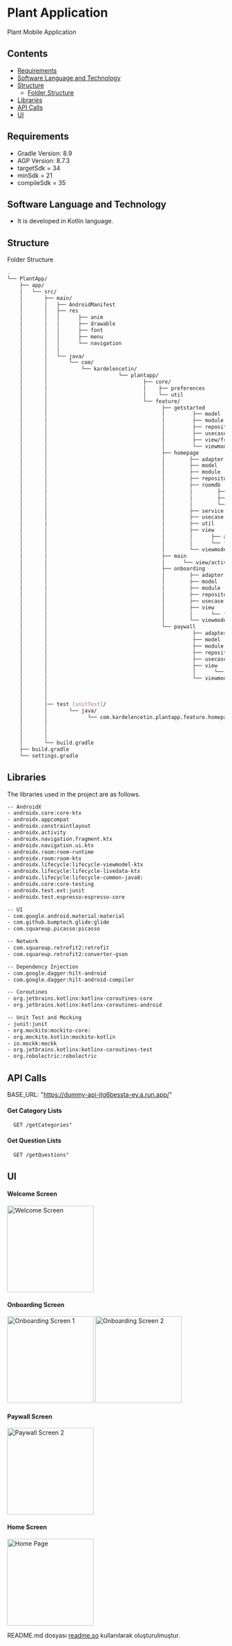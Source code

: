 # Plant Application

Plant Mobile Application

## Contents

- [Requirements]()
- [Software Language and Technology]()
- [Structure]()
    - [Folder Structure]()
- [Libraries]()
- [API Calls]()
- [UI]()


## Requirements

- Gradle Version: 8.9
- AGP Version: 8.7.3
- targetSdk = 34
- minSdk = 21
- compileSdk = 35

## Software Language and Technology

- It is developed in Kotlin language.

## Structure

Folder Structure

```bash  
.
└── PlantApp/
    ├── app/
    │   └── src/
    │       ├── main/
    │       │   ├── AndroidManifest
    │       │   ├── res
    │       │   │      ├── anim
    │       │   │      ├── drawable 
    │       │   │      ├── font
    │       │   │      ├── menu
    │       │   │      └── navigation
    │       │   │                
    │       │   └── java/
    │       │       └── com/
    │       │           └── kardelencetin/
    │       │                       └── plantapp/
    │       │                               ├── core/
    │       │                               │    ├── preferences
    │       │                               │    └── util
    │       │                               └── feature/
    │       │                                     ├── getstarted
    │       │                                     │         ├── model
    │       │                                     │         ├── module 
    │       │                                     │         ├── repository
    │       │                                     │         ├── usecase
    │       │                                     │         ├── view/fragment
    │       │                                     │         └── viewmodel
    │       │                                     ├── homepage
    │       │                                     │        ├── adapter
    │       │                                     │        ├── model
    │       │                                     │        ├── module 
    │       │                                     │        ├── repository
    │       │                                     │        ├── roomdb
    │       │                                     │        │        ├── dao
    │       │                                     │        │        ├── database
    │       │                                     │        │        └── entity
    │       │                                     │        ├── service
    │       │                                     │        ├── usecase
    │       │                                     │        ├── util
    │       │                                     │        ├── view
    │       │                                     │        │      ├── activity
    │       │                                     │        │      └── fragment
    │       │                                     │        └── viewmodel
    │       │                                     ├── main                                
    │       │                                     │      └── view/activity                                                    
    │       │                                     ├── onboarding
    │       │                                     │        ├── adapter
    │       │                                     │        ├── model
    │       │                                     │        ├── module 
    │       │                                     │        ├── repository
    │       │                                     │        ├── usecase
    │       │                                     │        ├── view
    │       │                                     │        │      └── fragment
    │       │                                     │        └── viewmodel
    │       │                                     └── paywall
    │       │                                               ├── adapter
    │       │                                               ├── model
    │       │                                               ├── module 
    │       │                                               ├── repository
    │       │                                               ├── usecase
    │       │                                               ├── view
    │       │                                               │      └── fragment
    │       │                                               └── viewmodel
    │       │
    │       │
    │       │
    │       │── test [unitTest]/
    │       │       └── java/
    │       │             └── com.kardelencetin.plantapp.feature.homepage           
    │       │                                                           └──viewmodel                                
    │       │                      
    │       │        
    │       └── build.gradle
    ├── build.gradle
    └── settings.gradle

```

## Libraries

The libraries used in the project are as follows.

```bash
-- AndroidX
- androidx.core:core-ktx
- androidx.appcompat
- androidx.constraintlayout
- androidx.activity
- androidx.navigation.fragment.ktx
- androidx.navigation.ui.ktx
- androidx.room:room-runtime
- androidx.room:room-ktx
- androidx.lifecycle:lifecycle-viewmodel-ktx
- androidx.lifecycle:lifecycle-livedata-ktx
- androidx.lifecycle:lifecycle-common-java8:
- androidx.core:core-testing
- androidx.test.ext:junit
- androidx.test.espresso:espresso-core

-- UI
- com.google.android.material:material
- com.github.bumptech.glide:glide
- com.squareup.picasso:picasso

-- Network
- com.squareup.retrofit2:retrofit
- com.squareup.retrofit2:converter-gson

-- Dependency Injection
- com.google.dagger:hilt-android
- com.google.dagger:hilt-android-compiler

-- Coroutines
- org.jetbrains.kotlinx:kotlinx-coroutines-core
- org.jetbrains.kotlinx:kotlinx-coroutines-android

-- Unit Test and Mocking
- junit:junit
- org.mockito:mockito-core:
- org.mockito.kotlin:mockito-kotlin
- io.mockk:mockk
- org.jetbrains.kotlinx:kotlinx-coroutines-test
- org.robolectric:robolectric

```

## API Calls

BASE_URL: "https://dummy-api-jtg6bessta-ey.a.run.app/"

#### Get Category Lists

```
  GET /getCategories"
```

#### Get Question Lists

```
  GET /getQuestions"
```

## UI

#### Welcome Screen
<p>
  <img src="getstart.png" alt="Welcome Screen" width="200"/>
</p>

#### Onboarding Screen
<p>
  <img src="onboarfirst.png" alt="Onboarding Screen 1" width="200"/>
  <img src="onboardsecond.png" alt="Onboarding Screen 2" width="200"/>
</p>

#### Paywall Screen
<p>
  <img src="paywall.png" alt="Paywall Screen 2" width="200"/>
</p>

#### Home Screen
<p>
  <img src="home.png" alt="Home Page" width="200"/>
</p>

README.md dosyası [readme.so](https://readme.so/) kullanılarak oluşturulmuştur.




